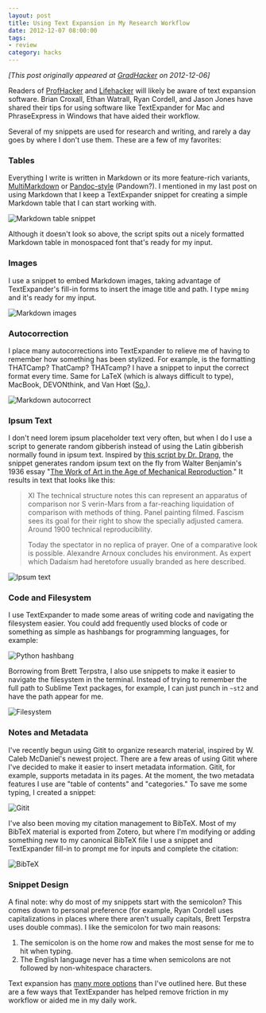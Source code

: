 ```yaml
---
layout: post
title: Using Text Expansion in My Research Workflow
date: 2012-12-07 08:00:00
tags:
- review
category: hacks
---
```

*[This post originally appeared at [GradHacker](http://www.gradhacker.org/2012/12/07/using-text-expansion-software-in-your-workflow/) on 2012-12-06]*

Readers of [ProfHacker](http://chronicle.com/blogs/profhacker/new-and-simple-twists-on-text-expansion/42754) and [Lifehacker](http://lifehacker.com/5611210/how-to-use-text-expansion-to-save-yourself-hours-of-typing-every-day) will likely be aware of text expansion software. Brian Croxall, Ethan Watrall, Ryan Cordell, and Jason Jones have shared their tips for using software like TextExpander for Mac and PhraseExpress in Windows that have aided their workflow. 

Several of my snippets are used for research and writing, and rarely a day goes by where I don't use them. These are a few of my favorites:

<!--more-->

### Tables

Everything I write is written in Markdown or its more feature-rich variants, [MultiMarkdown](http://fletcherpenney.net/multimarkdown/) or [Pandoc-style](http://johnmacfarlane.net/pandoc/) (Pandown?). I mentioned in my last post on using Markdown that I keep a TextExpander snippet for creating a simple Markdown table that I can start working with. 

![Markdown table snippet](http://farm9.staticflickr.com/8209/8245649345_ccb68a5539.jpg "Markdown table snippet")

Although it doesn't look so above, the script spits out a nicely formatted Markdown table in monospaced font that's ready for my input.

### Images

I use a snippet to embed Markdown images, taking advantage of TextExpander's fill-in forms to insert the image title and path. I type <code>mmimg</code> and it's ready for my input. 

![Markdown images](http://farm9.staticflickr.com/8207/8245649273_68511aaa2c.jpg "Markdown images")

### Autocorrection

I place many autocorrections into TextExpander to relieve me of having to remember how something has been stylized. For example, is the formatting THATCamp? ThatCamp? THATcamp? I have a snippet to input the correct format every time. Same for LaTeX (which is always difficult to type), MacBook, DEVONthink, and Van Hœt ([So.](https://twitter.com/karlvanhoet)).

![Markdown autocorrect](http://farm9.staticflickr.com/8482/8246717454_50c207e493.jpg "Markdown autocorrect")

### Ipsum Text

I don't need lorem ipsum placeholder text very often, but when I do I use a script to generate random gibberish instead of using the Latin gibberish normally found in ipsum text. Inspired by [this script by Dr. Drang](http://www.leancrew.com/all-this/2011/12/mechanics-lipsum/), the snippet generates random ipsum text on the fly from Walter Benjamin's 1936 essay "[The Work of Art in the Age of Mechanical Reproduction](http://www.marxists.org/reference/subject/philosophy/works/ge/benjamin.htm)." It results in text that looks like this:

> XI The technical structure notes this can represent an apparatus of comparison nor S verin-Mars from a far-reaching liquidation of comparison with methods of thing. Panel painting filmed. Fascism sees its goal for their right to show the specially adjusted camera. Around 1900 technical reproducibility.
> 
> Today the spectator in no replica of prayer. One of a comparative look is possible. Alexandre Arnoux concludes his environment. As expert which Dadaism had heretofore usually branded as here described.

![Ipsum text](http://farm9.staticflickr.com/8202/8245649133_5bd9f05f66.jpg "Ipsum text")

### Code and Filesystem

I use TextExpander to made some areas of writing code and navigating the filesystem easier. You could add frequently used blocks of code or something as simple as hashbangs for programming languages, for example:

![Python hashbang](http://farm9.staticflickr.com/8069/8245649045_3c57a0f4fc.jpg "Python hashbang")

Borrowing from Brett Terpstra, I also use snippets to make it easier to navigate the filesystem in the terminal. Instead of trying to remember the full path to Sublime Text packages, for example, I can just punch in <code>~st2</code> and have the path appear for me.

![Filesystem](http://farm9.staticflickr.com/8209/8245648965_aefe5b8352.jpg "Filesystem")

### Notes and Metadata

I've recently begun using Gitit to organize research material, inspired by W. Caleb McDaniel's newest project. There are a few areas of using Gitit where I've decided to make it easier to insert metadata information. Gitit, for example, supports metadata in its pages. At the moment, the two metadata features I use are "table of contents" and "categories." To save me some typing, I created a snippet:

![Gitit](http://farm9.staticflickr.com/8206/8245648903_b82e845f9c.jpg "Gitit")

I've also been moving my citation management to BibTeX. Most of my BibTeX material is exported from Zotero, but where I'm modifying or adding something new to my canonical BibTeX file I use a snippet and TextExpander fill-in to prompt me for inputs and complete the citation:

![BibTeX](http://farm9.staticflickr.com/8487/8245648719_813417c803.jpg "BibTeX")

### Snippet Design

A final note: why do most of my snippets start with the semicolon? This comes down to personal preference (for example, Ryan Cordell uses capitalizations in places where there aren't usually capitals, Brett Terpstra uses double commas). I like the semicolon for two main reasons:

1. The semicolon is on the home row and makes the most sense for me to hit when typing.
2. The English language never has a time when semicolons are not followed by non-whitespace characters.

Text expansion has [many more options](http://vimeo.com/10125313) than I've outlined here. But these are a few ways that TextExpander has helped remove friction in my workflow or aided me in my daily work. 

